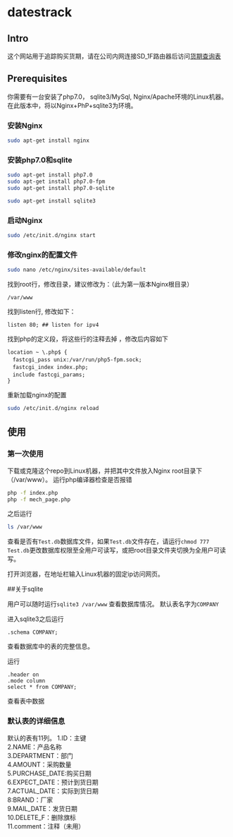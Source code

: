 # datestrack

## Intro

这个网站用于追踪购买货期，请在公司内网连接SD_1F路由器后访问[货期查询表](http://192.168.3.21)

## Prerequisites

你需要有一台安装了php7.0， sqlite3/MySql, Nginx/Apache环境的Linux机器。
在此版本中，将以Nginx+PhP+sqlite3为环境。

### 安装Nginx
```bash
sudo apt-get install nginx
```
### 安装php7.0和sqlite
```bash
sudo apt-get install php7.0
sudo apt-get install php7.0-fpm
sudo apt-get install php7.0-sqlite
```
```bash
sudo apt-get install sqlite3
```

### 启动Nginx
```bash
sudo /etc/init.d/nginx start
```

### 修改nginx的配置文件
```bash
sudo nano /etc/nginx/sites-available/default
```
找到root行，修改目录，建议修改为：（此为第一版本Nginx根目录）
```
/var/www
```

找到listen行, 修改如下：
```
listen 80; ## listen for ipv4
```
找到php的定义段，将这些行的注释去掉 ，修改后内容如下
```
location ~ \.php$ {
　fastcgi_pass unix:/var/run/php5-fpm.sock;
　fastcgi_index index.php;
　include fastcgi_params;
}
```
重新加载nginx的配置
```bash
sudo /etc/init.d/nginx reload
```
## 使用

### 第一次使用

下载或克隆这个repo到Linux机器，并把其中文件放入Nginx root目录下（/var/www）。
运行php编译器检查是否报错
```bash
php -f index.php
php -f mech_page.php
```
之后运行
```bash
ls /var/www
```
查看是否有`Test.db`数据库文件，如果`Test.db`文件存在，请运行`chmod 777 Test.db`更改数据库权限至全用户可读写，或把root目录文件夹切换为全用户可读写。

打开浏览器，在地址栏输入Linux机器的固定ip访问网页。

##关于sqlite

用户可以随时运行`sqlite3 /var/www` 查看数据库情况。
默认表名字为`COMPANY`

进入sqlite3之后运行
```
.schema COMPANY;
```
查看数据库中的表的完整信息。

运行
```
.header on
.mode column
select * from COMPANY;
```
查看表中数据

### 默认表的详细信息
默认的表有11列。
1.ID：主键   
2.NAME：产品名称   
3.DEPARTMENT：部门   
4.AMOUNT：采购数量   
5.PURCHASE_DATE:购买日期   
6.EXPECT_DATE：预计到货日期   
7.ACTUAL_DATE：实际到货日期   
8:BRAND：厂家   
9.MAIL_DATE：发货日期   
10.DELETE_F：删除旗标   
11.comment：注释（未用）   

